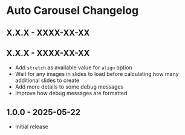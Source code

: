 # Auto Carousel Changelog

## X.X.X - XXXX-XX-XX

## X.X.X - XXXX-XX-XX
- Add `stretch` as available value for `align` option
- Wait for any images in slides to load before calculating how many additional slides to create
- Add more details to some debug messages
- Improve how debug messages are formatted

## 1.0.0 - 2025-05-22
- Initial release


